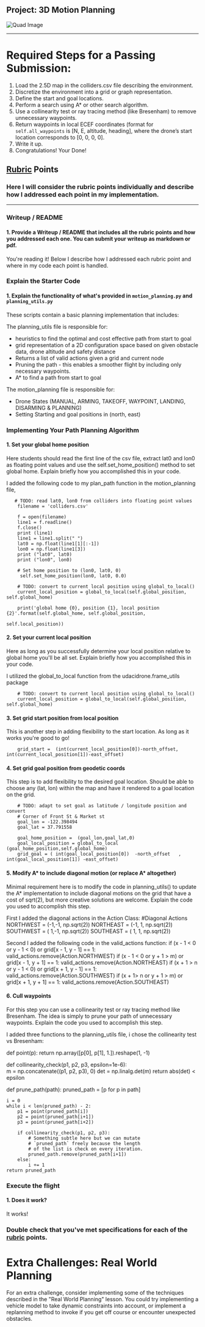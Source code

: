 ## Project: 3D Motion Planning
![Quad Image](./misc/enroute.png)

---


# Required Steps for a Passing Submission:
1. Load the 2.5D map in the colliders.csv file describing the environment.
2. Discretize the environment into a grid or graph representation.
3. Define the start and goal locations.
4. Perform a search using A* or other search algorithm.
5. Use a collinearity test or ray tracing method (like Bresenham) to remove unnecessary waypoints.
6. Return waypoints in local ECEF coordinates (format for `self.all_waypoints` is [N, E, altitude, heading], where the drone’s start location corresponds to [0, 0, 0, 0].
7. Write it up.
8. Congratulations!  Your Done!

## [Rubric](https://review.udacity.com/#!/rubrics/1534/view) Points
### Here I will consider the rubric points individually and describe how I addressed each point in my implementation.  

---
### Writeup / README

#### 1. Provide a Writeup / README that includes all the rubric points and how you addressed each one.  You can submit your writeup as markdown or pdf.  

You're reading it! Below I describe how I addressed each rubric point and where in my code each point is handled.

### Explain the Starter Code

#### 1. Explain the functionality of what's provided in `motion_planning.py` and `planning_utils.py`
These scripts contain a basic planning implementation that includes:

The planning_utils file is responsible for:
  - heuristics to find the optimal and cost effective path from start to goal
  - grid representation of a 2D configuration space based on given obstacle data, drone altitude and safety distance
  - Returns a list of valid actions given a grid and current node
  - Pruning the path - this enables a smoother flight by including only necessary waypoints.  
  - A* to find a path from start to goal

The motion_planning file is responsible for:
  - Drone States (MANUAL, ARMING, TAKEOFF, WAYPOINT, LANDING, DISARMING & PLANNING)
  - Setting Starting and goal positions in (north, east)

### Implementing Your Path Planning Algorithm

#### 1. Set your global home position
Here students should read the first line of the csv file, extract lat0 and lon0 as floating point values and use the self.set_home_position() method to set global home. Explain briefly how you accomplished this in your code.

I added the following code to my plan_path function in the motion_planning file, 
       
       # TODO: read lat0, lon0 from colliders into floating point values
        filename = 'colliders.csv'
         
        f = open(filename)
        line1 = f.readline()
        f.close()
        print (line1)
        line1 = line1.split(" ")
        lat0 = np.float(line1[1][:-1])
        lon0 = np.float(line1[3])            
        print ("lat0", lat0)
        print ("lon0", lon0)
        
        # Set home position to (lon0, lat0, 0)
         self.set_home_position(lon0, lat0, 0.0)
        
        # TODO: convert to current local position using global_to_local()
        current_local_position = global_to_local(self.global_position, self.global_home)
        
        print('global home {0}, position {1}, local position {2}'.format(self.global_home, self.global_position,
                                                                         self.local_position))
                                                                         

#### 2. Set your current local position
Here as long as you successfully determine your local position relative to global home you'll be all set. Explain briefly how you accomplished this in your code.

I utilized the global_to_local function from the udacidrone.frame_utils package
        
        # TODO: convert to current local position using global_to_local()
        current_local_position = global_to_local(self.global_position, self.global_home)
        
       
#### 3. Set grid start position from local position
This is another step in adding flexibility to the start location. As long as it works you're good to go!
        
        grid_start =  (int(current_local_position[0])-north_offset, int(current_local_position[1])-east_offset)
              
#### 4. Set grid goal position from geodetic coords
This step is to add flexibility to the desired goal location. Should be able to choose any (lat, lon) within the map and have it rendered to a goal location on the grid.

        # TODO: adapt to set goal as latitude / longitude position and convert
        # Corner of Front St & Market st
        goal_lon = -122.398494
        goal_lat = 37.791558
        
        goal_home_position =  (goal_lon,goal_lat,0)
        goal_local_position = global_to_local (goal_home_position,self.global_home)
        grid_goal = ( int(goal_local_position[0])  -north_offset   , int(goal_local_position[1]) -east_offset) 
         


#### 5. Modify A* to include diagonal motion (or replace A* altogether)
Minimal requirement here is to modify the code in planning_utils() to update the A* implementation to include diagonal motions on the grid that have a cost of sqrt(2), but more creative solutions are welcome. Explain the code you used to accomplish this step.

First I added the diagonal actions in the Action Class:
        #Diagonal Actions
        NORTHWEST = (-1,-1, np.sqrt(2))
        NORTHEAST = (-1, 1, np.sqrt(2))
        SOUTHWEST = ( 1,-1, np.sqrt(2))
        SOUTHEAST = ( 1, 1, np.sqrt(2))
    
 Second I added the following code in the valid_actions function:
        if (x - 1 < 0 or y - 1 < 0) or grid[x - 1, y - 1] == 1:
          valid_actions.remove(Action.NORTHWEST)
        if (x - 1 < 0 or y + 1 > m) or grid[x - 1, y + 1] == 1:
           valid_actions.remove(Action.NORTHEAST)
        if (x + 1 > n or y - 1 < 0) or grid[x + 1, y - 1] == 1:
            valid_actions.remove(Action.SOUTHWEST)
        if (x + 1> n or y + 1 > m) or grid[x + 1, y + 1] == 1:
          valid_actions.remove(Action.SOUTHEAST)

#### 6. Cull waypoints 
For this step you can use a collinearity test or ray tracing method like Bresenham. The idea is simply to prune your path of unnecessary waypoints. Explain the code you used to accomplish this step.

I added three functions to the planning_utils file, i chose the collinearity test vs Bresenham: 
 
 
 def point(p):
    return np.array([p[0], p[1], 1.]).reshape(1, -1)

 def collinearity_check(p1, p2, p3, epsilon=1e-6):   
    m = np.concatenate((p1, p2, p3), 0)
    det = np.linalg.det(m)
    return abs(det) < epsilon
    
 def prune_path(path):
    pruned_path = [p for p in path]
 
    i = 0
    while i < len(pruned_path) - 2:
        p1 = point(pruned_path[i])
        p2 = point(pruned_path[i+1])
        p3 = point(pruned_path[i+2])
        
        if collinearity_check(p1, p2, p3):
            # Something subtle here but we can mutate
            # `pruned_path` freely because the length
            # of the list is check on every iteration.
            pruned_path.remove(pruned_path[i+1])
        else:
            i += 1
    return pruned_path

          




### Execute the flight
#### 1. Does it work?
It works!

### Double check that you've met specifications for each of the [rubric](https://review.udacity.com/#!/rubrics/1534/view) points.
  
# Extra Challenges: Real World Planning

For an extra challenge, consider implementing some of the techniques described in the "Real World Planning" lesson. You could try implementing a vehicle model to take dynamic constraints into account, or implement a replanning method to invoke if you get off course or encounter unexpected obstacles.


